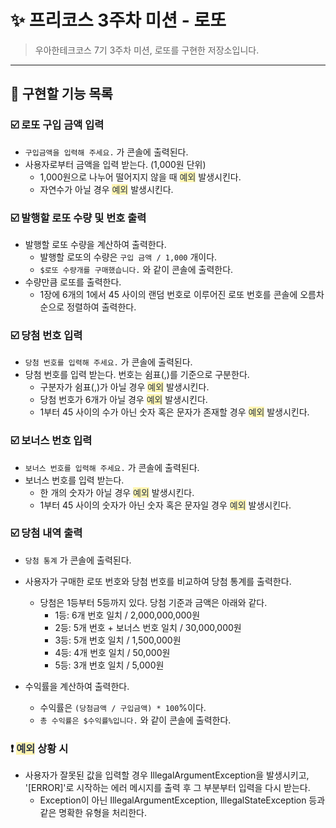 # ✨ 프리코스 3주차 미션 - 로또

> 우아한테크코스 7기 3주차 미션, 로또를 구현한 저장소입니다.
---

## 📝 구현할 기능 목록

### ☑️ 로또 구입 금액 입력

- `구입금액을 입력해 주세요.` 가 콘솔에 출력된다.
- 사용자로부터 금액을 입력 받는다. (1,000원 단위)
    - 1,000원으로 나누어 떨어지지 않을 때 <span style="color: #2D3748; background-color:#fff5b1;">예외</span> 발생시킨다.
    - 자연수가 아닐 경우 <span style="color: #2D3748; background-color:#fff5b1;">예외</span> 발생시킨다.

### ☑️ 발행할 로또 수량 및 번호 출력

- 발행할 로또 수량을 계산하여 출력한다.
  - 발행할 로또의 수량은 `구입 금액 / 1,000` 개이다.
  - `$로또 수량개를 구매했습니다.` 와 같이 콘솔에 출력한다.
- 수량만큼 로또를 출력한다. 
  - 1장에 6개의 1에서 45 사이의 랜덤 번호로 이루어진 로또 번호를 콘솔에 오름차순으로 정렬하여 출력한다.

### ☑️ 당첨 번호 입력

- `당첨 번호를 입력해 주세요.` 가 콘솔에 출력된다.
- 당첨 번호를 입력 받는다. 번호는 쉼표(,)를 기준으로 구분한다.
    - 구분자가 쉼표(,)가 아닐 경우 <span style="color: #2D3748; background-color:#fff5b1;">예외</span> 발생시킨다.
    - 당첨 번호가 6개가 아닐 경우 <span style="color: #2D3748; background-color:#fff5b1;">예외</span> 발생시킨다.
    - 1부터 45 사이의 수가 아닌 숫자 혹은 문자가 존재할 경우 <span style="color: #2D3748; background-color:#fff5b1;">예외</span> 발생시킨다.

### ☑️ 보너스 번호 입력

- `보너스 번호를 입력해 주세요.` 가 콘솔에 출력된다.
- 보너스 번호를 입력 받는다.
    - 한 개의 숫자가 아닐 경우 <span style="color: #2D3748; background-color:#fff5b1;">예외</span>
      발생시킨다.
    - 1부터 45 사이의 숫자가 아닌 숫자 혹은 문자일 경우 <span style="color: #2D3748; background-color:#fff5b1;">예외</span> 발생시킨다.

### ☑️ 당첨 내역 출력

- `당첨 통계` 가 콘솔에 출력된다.
- 사용자가 구매한 로또 번호와 당첨 번호를 비교하여 당첨 통계를 출력한다.
  - 당첨은 1등부터 5등까지 있다. 당첨 기준과 금액은 아래와 같다. 
    - 1등: 6개 번호 일치 / 2,000,000,000원 
    - 2등: 5개 번호 + 보너스 번호 일치 / 30,000,000원 
    - 3등: 5개 번호 일치 / 1,500,000원 
    - 4등: 4개 번호 일치 / 50,000원 
    - 5등: 3개 번호 일치 / 5,000원

- 수익률을 계산하여 출력한다.
  - 수익률은 `(당첨금액 / 구입금액) * 100`%이다.
  - `총 수익률은 $수익률%입니다.` 와 같이 콘솔에 출력한다.

### ❗ <span style="color: #2D3748; background-color:#fff5b1;">예외</span> 상황 시 
- 사용자가 잘못된 값을 입력할 경우 IllegalArgumentException을 발생시키고, '[ERROR]'로 시작하는 에러 메시지를 출력 후 그 부분부터 입력을 다시 받는다.
  - Exception이 아닌 IllegalArgumentException, IllegalStateException 등과 같은 명확한 유형을 처리한다.
